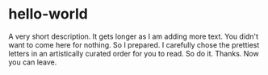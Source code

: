 hello-world
===========

A very short description. It gets longer as I am adding more text. You didn't want to come here for nothing. So I prepared. I carefully chose the prettiest letters in an artistically curated order for you to read. So do it. Thanks. Now you can leave.
